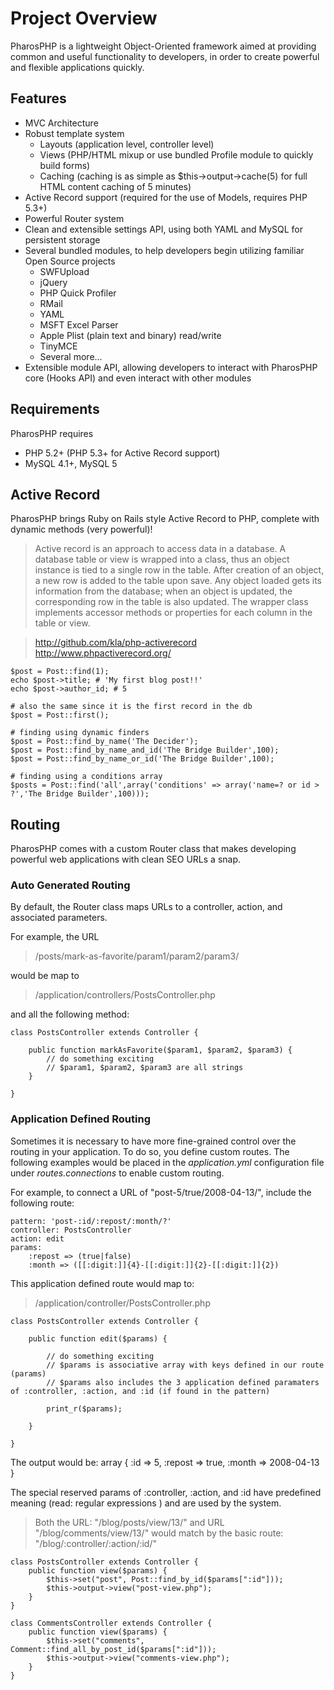# Project Overview

PharosPHP is a lightweight Object-Oriented framework aimed at providing common and useful functionality to developers, in order to create powerful and flexible applications quickly.

## Features

- MVC Architecture
- Robust template system
	- Layouts (application level, controller level)
	- Views (PHP/HTML mixup or use bundled Profile module to quickly build forms)
	- Caching (caching is as simple as $this->output->cache(5) for full HTML content caching of 5 minutes)
- Active Record support (required for the use of Models, requires PHP 5.3+)
- Powerful Router system
- Clean and extensible settings API, using both YAML and MySQL for persistent storage
- Several bundled modules, to help developers begin utilizing familiar Open Source projects
	- SWFUpload
	- jQuery
	- PHP Quick Profiler
	- RMail
	- YAML
	- MSFT Excel Parser
	- Apple Plist (plain text and binary) read/write
	- TinyMCE
	- Several more...
- Extensible module API, allowing developers to interact with PharosPHP core (Hooks API) and even interact with other modules

## Requirements

PharosPHP requires

- PHP 5.2+ (PHP 5.3+ for Active Record support)
- MySQL 4.1+, MySQL 5

## Active Record

PharosPHP brings Ruby on Rails style Active Record to PHP, complete with dynamic methods (very powerful)!
>Active record is an approach to access data in a database. A database table or view is wrapped into a class, thus an object instance is tied to a single row in the table. After creation of an object, a new row is added to the table upon save. Any object loaded gets its information from the database; when an object is updated, the corresponding row in the table is also updated. The wrapper class implements accessor methods or properties for each column in the table or view.

> http://github.com/kla/php-activerecord
> http://www.phpactiverecord.org/

>
	$post = Post::find(1);
	echo $post->title; # 'My first blog post!!'
	echo $post->author_id; # 5

	# also the same since it is the first record in the db
	$post = Post::first();

	# finding using dynamic finders
	$post = Post::find_by_name('The Decider');
	$post = Post::find_by_name_and_id('The Bridge Builder',100);
	$post = Post::find_by_name_or_id('The Bridge Builder',100);

	# finding using a conditions array
	$posts = Post::find('all',array('conditions' => array('name=? or id > ?','The Bridge Builder',100)));


## Routing

PharosPHP comes with a custom Router class that makes developing powerful web applications with clean SEO URLs a snap.

### Auto Generated Routing

By default, the Router class maps URLs to a controller, action, and associated parameters.  

For example, the URL 

> /posts/mark-as-favorite/param1/param2/param3/

would be map to 

> /application/controllers/PostsController.php

and all the following method:

	class PostsController extends Controller {
		
		public function markAsFavorite($param1, $param2, $param3) {
			// do something exciting
			// $param1, $param2, $param3 are all strings
		}
		
	}

### Application Defined Routing

Sometimes it is necessary to have more fine-grained control over the routing in your application.  To do so, you define custom routes.  The following examples would be placed in the *application.yml* configuration file under *routes.connections* to enable custom routing.

For example, to connect a URL of "post-5/true/2008-04-13/", include the following route:

	pattern: 'post-:id/:repost/:month/?'
	controller: PostsController
	action: edit
	params: 
		:repost => (true|false)
		:month => ([[:digit:]]{4}-[[:digit:]]{2}-[[:digit:]]{2})
		
This application defined route would map to:

> /application/controller/PostsController.php

	class PostsController extends Controller {
		
		public function edit($params) {
			
			// do something exciting
			// $params is associative array with keys defined in our route (params)
			// $params also includes the 3 application defined paramaters of :controller, :action, and :id (if found in the pattern)
			
			print_r($params);			
			
		}
		
	}
	
The output would be:
	array {
		:id => 5,
		:repost => true,
		:month => 2008-04-13
	}
	
The special reserved params of :controller, :action, and :id have predefined meaning (read: regular expressions	) and are used by the system.  
> Both the URL: "/blog/posts/view/13/" and URL "/blog/comments/view/13/" would match by the basic route:  "/blog/:controller/:action/:id/"

	class PostsController extends Controller {
		public function view($params) {
			$this->set("post", Post::find_by_id($params[":id"]));
			$this->output->view("post-view.php");
		}
	}
	
	class CommentsController extends Controller {
		public function view($params) {
			$this->set("comments", Comment::find_all_by_post_id($params[":id"]));
			$this->output->view("comments-view.php");
		}
	}
	
	
